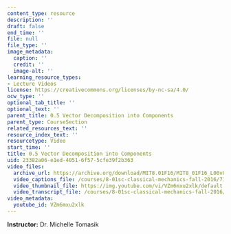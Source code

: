 ```yaml
---
content_type: resource
description: ''
draft: false
end_time: ''
file: null
file_type: ''
image_metadata:
  caption: ''
  credit: ''
  image-alt: ''
learning_resource_types:
- Lecture Videos
license: https://creativecommons.org/licenses/by-nc-sa/4.0/
ocw_type: ''
optional_tab_title: ''
optional_text: ''
parent_title: 0.5 Vector Decomposition into Components
parent_type: CourseSection
related_resources_text: ''
resource_index_text: ''
resourcetype: Video
start_time: ''
title: 0.5 Vector Decomposition into Components
uid: 23382a06-e1ed-4051-6f57-5cfe39f2b363
video_files:
  archive_url: https://archive.org/download/MIT8.01F16/MIT8_01F16_L00v05_360p.mp4
  video_captions_file: /courses/8-01sc-classical-mechanics-fall-2016/71e832ca260b59bd94394cbab8966a9a_VZm6mxu2xlk.vtt
  video_thumbnail_file: https://img.youtube.com/vi/VZm6mxu2xlk/default.jpg
  video_transcript_file: /courses/8-01sc-classical-mechanics-fall-2016/1605fb442ffa45d7c7725ae899daee94_VZm6mxu2xlk.pdf
video_metadata:
  youtube_id: VZm6mxu2xlk
---
```

**Instructor:** Dr. Michelle Tomasik